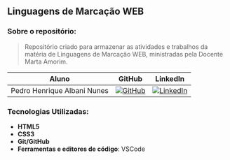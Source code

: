 
## Linguagens de Marcação WEB

### Sobre o repositório:
> Repositório criado para armazenar as atividades e trabalhos da matéria de Linguagens de Marcação WEB, ministradas pela Docente Marta Amorim.

Aluno | GitHub | LinkedIn
:-----------------------:| :--------------: | :------------:
Pedro Henrique Albani Nunes | [![GitHub](https://img.shields.io/badge/github-black?style=for-the-badge&logo=github)](https://github.com/PedroAlbaniNunes) | [![LinkedIn](https://img.shields.io/badge/linkedin-blue?style=for-the-badge&logo=linkedin)](https://www.linkedin.com/in/pedro-henrique-albani-nunes-33a729270/)

### Tecnologias Utilizadas:
- **HTML5**
- **CSS3**
- **Git/GitHub**
- **Ferramentas e editores de código**: VSCode
